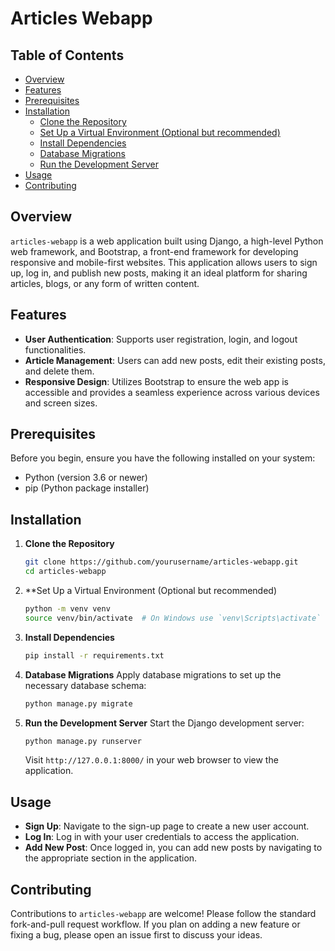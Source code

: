 # Articles Webapp

## Table of Contents

- [Overview](#overview)
- [Features](#features)
- [Prerequisites](#prerequisites)
- [Installation](#installation)
  - [Clone the Repository](#clone-the-repository)
  - [Set Up a Virtual Environment (Optional but recommended)](#set-up-a-virtual-environment-optional-but-recommended)
  - [Install Dependencies](#install-dependencies)
  - [Database Migrations](#database-migrations)
  - [Run the Development Server](#run-the-development-server)
- [Usage](#usage)
- [Contributing](#contributing)


## Overview

`articles-webapp` is a web application built using Django, a high-level Python web framework, and Bootstrap, a front-end framework for developing responsive and mobile-first websites. This application allows users to sign up, log in, and publish new posts, making it an ideal platform for sharing articles, blogs, or any form of written content.

## Features

- **User Authentication**: Supports user registration, login, and logout functionalities.
- **Article Management**: Users can add new posts, edit their existing posts, and delete them.
- **Responsive Design**: Utilizes Bootstrap to ensure the web app is accessible and provides a seamless experience across various devices and screen sizes.

## Prerequisites

Before you begin, ensure you have the following installed on your system:
- Python (version 3.6 or newer)
- pip (Python package installer)

## Installation

1. **Clone the Repository**

   ```bash
   git clone https://github.com/yourusername/articles-webapp.git
   cd articles-webapp
   ```

2. **Set Up a Virtual Environment (Optional but recommended)
    ```bash
    python -m venv venv
    source venv/bin/activate  # On Windows use `venv\Scripts\activate`
    ```

3. **Install Dependencies**
    ```bash
    pip install -r requirements.txt
    ```

4. **Database Migrations**
    Apply database migrations to set up the necessary database schema:
    ```bash
    python manage.py migrate
    ```

5. **Run the Development Server**
    Start the Django development server:
    ```bash
    python manage.py runserver
    ```
   Visit `http://127.0.0.1:8000/` in your web browser to view the application.

## Usage

- **Sign Up**: Navigate to the sign-up page to create a new user account.
- **Log In**: Log in with your user credentials to access the application.
- **Add New Post**: Once logged in, you can add new posts by navigating to the appropriate section in the application.

## Contributing

Contributions to `articles-webapp` are welcome! Please follow the standard fork-and-pull request workflow. If you plan on adding a new feature or fixing a bug, please open an issue first to discuss your ideas.